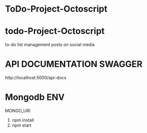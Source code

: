 # ToDo-Project-Octoscript
# todo-Project-Octoscript
to-do list management posts on social media
# API DOCUMENTATION SWAGGER 
http://localhost:5000/api-docs
# Mongodb ENV
MONGO_URI

1. npm install
2. npm start
